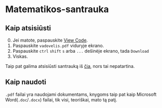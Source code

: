 # Matematikos-santrauka

## Kaip atsisiūsti

0. Jei matote, paspauskite [View Code](https://github.com/Up05/Matematikos-santrauka/blob/fc5ebce667ec4a184b674d60104b40307e1809ef/vadovelis.pdf). 
1. Paspauskite `vadovelis.pdf` viduryje ekrano.
2. Paspauskite `ctrl` `shift` `s` arba `...` dešinėje ekrano, tada `Download`
3. Viskas.

Taip pat galima atsisiūsti santrauką iš [čia](https://drive.google.com/file/d/1EroKbS_8AE3Rtgtmtxa22SncdRfuQloo/view?usp=sharing), nors tai nepatartina. 

## Kaip naudoti

`.pdf` failai yra naudojami dokumentams, knygoms taip pat kaip Microsoft Word(`.doc`/`.docx`) failai, tik visi, teoriškai, mato tą patį. 

